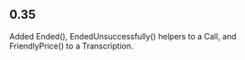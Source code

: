 ## 0.35

Added Ended(), EndedUnsuccessfully() helpers to a Call, and FriendlyPrice() to
a Transcription.
